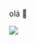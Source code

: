 olá  🤍 

![](https://media.tenor.com/TMXYtDsPrrQAAAAC/hamster-peace.gif)
<!---
barbarabrito8/barbarabrito8 is a ✨ special ✨ repository because its `README.md` (this file) appears on your GitHub profile.
You can click the Preview link to take a look at your changes.
--->
